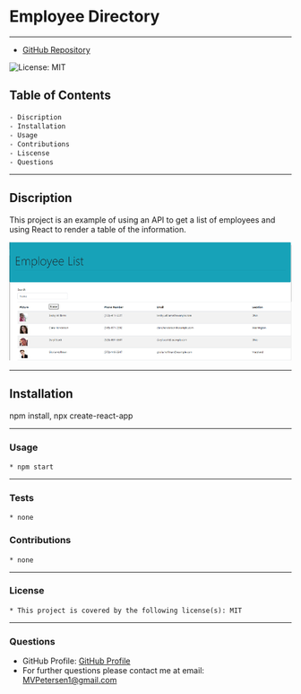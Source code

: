  # Employee Directory
  ---
  * [GitHub Repository](https://github.com/MVPeter/EmployeeDirectory)

  ![License: MIT](https://img.shields.io/badge/License-MIT-informational "License Badge")
      
  ## Table of Contents
    - Discription
    - Installation
    - Usage
    - Contributions
    - Liscense
    - Questions


  ---
  
  ## Discription

  This project is an example of using an API to get a list of employees and using React to render a table of the information.  

  ![ScreenShot](./screenshot/screenshot.png)

  ---
  
  ## Installation

  npm install, npx create-react-app

  ---
  
  ### Usage

    * npm start

  ---
  
  ### Tests

    * none

  
  ### Contributions

    * none

  ---
  
  ### License

    * This project is covered by the following license(s): MIT
    

  ---
  
  ### Questions
  - GitHub Profile: [GitHub Profile](https://github.com/MVPeter)
  - For further questions please contact me at email:  MVPetersen1@gmail.com

  